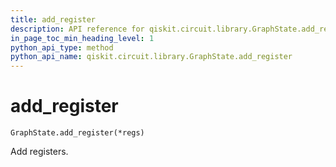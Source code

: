 ```yaml
---
title: add_register
description: API reference for qiskit.circuit.library.GraphState.add_register
in_page_toc_min_heading_level: 1
python_api_type: method
python_api_name: qiskit.circuit.library.GraphState.add_register
---
```


# add\_register

<span id="qiskit.circuit.library.GraphState.add_register" />

`GraphState.add_register(*regs)`

Add registers.


